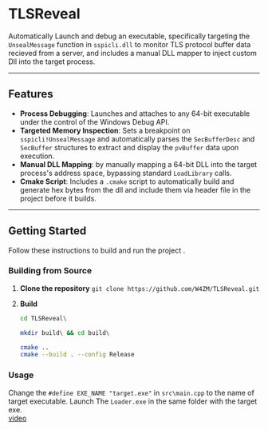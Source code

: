 # TLSReveal

Automatically Launch and debug an executable, specifically targeting the `UnsealMessage` function in `sspicli.dll` to monitor TLS protocol buffer data recieved from a server, and includes a manual DLL mapper to inject custom Dll into the target process.

---

## Features

* **Process Debugging**: Launches and attaches to any 64-bit executable under the control of the Windows Debug API.
* **Targeted Memory Inspection**: Sets a breakpoint on `sspicli!UnsealMessage` and automatically parses the `SecBufferDesc` and `SecBuffer` structures to extract and display the `pvBuffer` data upon execution.
* **Manual DLL Mapping**: by manually mapping a 64-bit DLL into the target process's address space, bypassing standard `LoadLibrary` calls.
* **Cmake Script**: Includes a `.cmake` script to automatically build and generate hex bytes from the dll and include them via header file in the project before it builds. 

---

## Getting Started

Follow these instructions to build and run the project .

### Building from Source

1.  **Clone the repository**
    `git clone https://github.com/W4ZM/TLSReveal.git`

2.  **Build**
    ```bash
    cd TLSReveal\
    
    mkdir build\ && cd build\

    cmake ..
    cmake --build . --config Release
    ```

### Usage

Change the `#define EXE_NAME "target.exe"` in `src\main.cpp` to the name of target executable.
Launch The `Loader.exe` in the same folder with the target exe.  
[video](https://youtu.be/hYsclEIyoYg)
